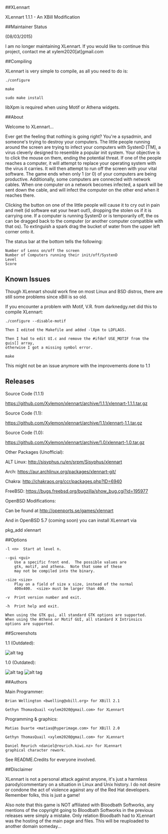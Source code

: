 ##XLennart

XLennart 1.1.1 - An XBill Modification

##Maintainer Status

(08/03/2015)

I am no longer maintaining XLennart. If you would like to
continue this project, contact me at xylem2020[at]gmail.com

##Compiling

XLennart is very simple to compile, as all you need to do is:

	./configure

	make

	sudo make install

libXpm is required when using Motif or Athena widgets.

##About

Welcome to XLennart...

Ever get the feeling that nothing is going right?  You're a sysadmin,
and someone's trying to destroy your computers.  The little people
running around the screen are trying to infect your computers with
SystenD [TM], a virus cleverly  designed to resemble a popular
init system.  Your objective is to click the mouse on them, ending
the potential threat.  If one of the people reaches a computer, it will
attempt to replace your operating system with the virus it carries. It
will then attempt to run off the screen with your vital software.  The
game ends when only 1 (or 0) of your computers are being productive.
Additionally, some computers are connected with network cables.  When
one computer on a network becomes infected, a spark will be sent down
the cable, and will infect the computer on the other end when it reaches
there.

Clicking the button on one of the little people will cause it to cry out
in pain and melt (id software eat your heart out!), dropping the stolen
os if it is carrying one.  If a computer is running SystenD or is
temporarily off, the os can be dragged back to the computer (or
another computer compatible with that os).  To extinguish a spark drag
the bucket of water from the upper left corner onto it.

The status bar at the bottom tells the following:
	
	Number of Lenns on/off the screen
	Number of Computers running their init/off/SystenD
	Level
	Score

## Known Issues

Though XLennart should work fine on most Linux and BSD distros, there are 
still some problems since xBill is so old. 

If you encounter a problem with Motif, V.R. from darknedgy.net did this to 
compile XLennart:

	./configure --disable-motif

	Then I edited the Makefile and added -lXpm to LDFLAGS.

	Then I had to edit UI.c and remove the #ifdef USE_MOTIF from the guis[] array, 
	otherwise I got a missing symbol error.

	make 

This might not be an issue anymore with the improvements done to 1.1

## Releases

Source Code (1.1.1)

https://github.com/Xylemon/xlennart/archive/1.1.1/xlennart-1.1.1.tar.gz

Source Code (1.1):

https://github.com/Xylemon/xlennart/archive/1.1/xlennart-1.1.tar.gz

Source Code (1.0):

https://github.com/Xylemon/xlennart/archive/1.0/xlennart-1.0.tar.gz

Other Packages (Unofficial):

ALT Linux: http://sisyphus.ru/en/srpm/Sisyphus/xlennart

Arch: https://aur.archlinux.org/packages/xlennart-git/

Chakra: http://chakraos.org/ccr/packages.php?ID=6940

FreeBSD: https://bugs.freebsd.org/bugzilla/show_bug.cgi?id=195977

OpenBSD Modifications:

Can be found at http://openports.se/games/xlennart

And in OpenBSD 5.7 (coming soon) you can install XLennart via

pkg_add xlennart


##Options

	-l <n>	Start at level n.

	--gui <gui>
		Use a specific front end.  The possible values are
		gtk, motif, and athena.  Note that some of these
		may not be compiled into the binary.

	-size <size>
		Play on a field of size x size, instead of the normal
		400x400.  <size> must be larger than 400.

	-v	Print version number and exit.

	-h	Print help and exit.

	When using the GTK gui, all standard GTK options are supported.
	When using the Athena or Motif GUI, all standard X Intrinsics
	options are supported.


##Screenshots

1.1 (Outdated):

![alt tag](http://www.bloodbathsoftworks.com/xylemon/images/screenshots/xlennart/xlennartscreen3.png)

1.0 (Outdated):

![alt tag](http://www.bloodbathsoftworks.com/xylemon/images/screenshots/xlennart/xlennartscreen1.png)
![alt tag](http://www.bloodbathsoftworks.com/xylemon/images/screenshots/xlennart/xlennartscreen2.png)

##Authors

Main Programmer:

	Brian Wellington <bwelling@xbill.org> for XBill 2.1

	Gethyn ThomasQuail <xylem2020@gmail.com> for XLennart

Programming & graphics:

	Matias Duarte <matias@hyperimage.com> for XBill 2.0

	Gethyn ThomasQuail <xylem2020@gmail.com> for XLennart

	Daniel Reurich <daniel@reurich.kiwi.nz> for XLennart 
 	graphical character rework.

See README.Credits for everyone involved.

##Disclaimer

XLennart is not a personal attack against anyone, it's just a harmless 
parody/commentary on a situation in Linux and Unix history. I do not desire or 
condone the act of violence against any of the Red Hat developers. Remember folks, 
this is just a game!

Also note that this game is NOT affiliated with Bloodbath Softworks, any mentions of 
the copyright going to Bloodbath Softworks in the previous releases were simply a 
mistake. Only relation Bloodbath had to XLennart was the hosting of the main 
page and files. This will be reuploaded to another domain someday...
